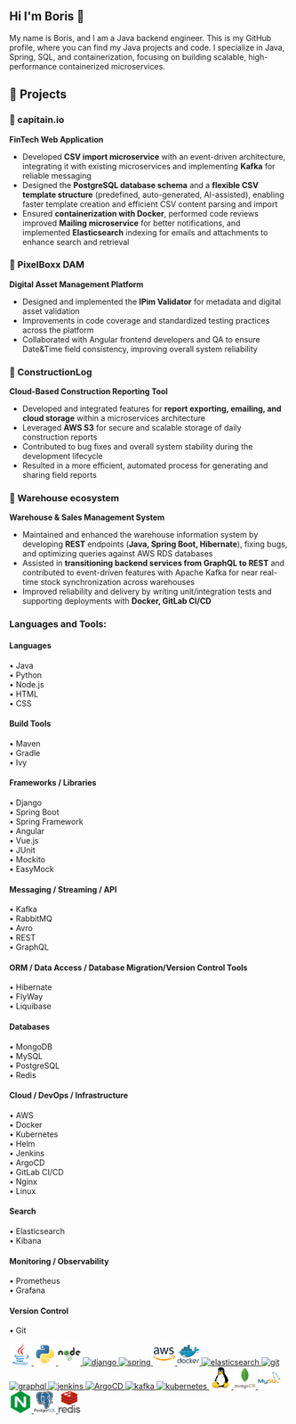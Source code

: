 ## Hi I'm Boris 👋

My name is Boris, and I am a Java backend engineer. This is my GitHub profile, where you can find my Java projects and code. I specialize in Java, Spring, SQL, and containerization, focusing on building scalable, high-performance containerized microservices.

## 🚀 Projects

### 🔹 capitain.io
**FinTech Web Application**
- Developed **CSV import microservice** with an event-driven architecture, integrating it with existing microservices and implementing **Kafka** for reliable messaging
- Designed the **PostgreSQL database schema** and a **flexible CSV template structure** (predefined, auto-generated, AI-assisted), enabling faster template creation and efficient CSV content parsing and import
- Ensured **containerization with Docker**, performed code reviews improved **Mailing microservice** for better notifications, and implemented **Elasticsearch** indexing for emails and attachments to enhance search and retrieval

### 🔹 PixelBoxx DAM  
**Digital Asset Management Platform**
- Designed and implemented the **IPim Validator** for metadata and digital asset validation
- Improvements in code coverage and standardized testing practices across the platform
- Collaborated with Angular frontend developers and QA to ensure Date&Time field consistency, improving overall system reliability

### 🔹 ConstructionLog  
**Cloud-Based Construction Reporting Tool**  
- Developed and integrated features for **report exporting, emailing, and cloud storage** within a microservices architecture
- Leveraged **AWS S3** for secure and scalable storage of daily construction reports
- Contributed to bug fixes and overall system stability during the development lifecycle
- Resulted in a more efficient, automated process for generating and sharing field reports

### 🔹 Warehouse ecosystem
**Warehouse & Sales Management System**  
- Maintained and enhanced the warehouse information system by developing **REST** endpoints (**Java, Spring Boot, Hibernate**), fixing bugs, and optimizing queries against AWS RDS databases 
- Assisted in **transitioning backend services from GraphQL to REST** and contributed to event-driven features with Apache Kafka for near real-time stock synchronization across warehouses
- Improved reliability and delivery by writing unit/integration tests and supporting deployments with **Docker, GitLab CI/CD**


<h3 align="left">Languages and Tools:</h3>

<h4>Languages</h4>
<p>• Java<br>• Python<br>• Node.js<br>• HTML<br>• CSS</p>

<h4>Build Tools</h4>
<p>• Maven<br>• Gradle<br>• Ivy</p>

<h4>Frameworks / Libraries</h4>
<p>• Django<br>• Spring Boot<br>• Spring Framework<br>• Angular<br>• Vue.js<br>• JUnit<br>• Mockito<br>• EasyMock</p>

<h4>Messaging / Streaming / API</h4>
<p>• Kafka<br>• RabbitMQ<br>• Avro<br>• REST<br>• GraphQL</p>

<h4>ORM / Data Access / Database Migration/Version Control Tools</h4>
<p>• Hibernate<br>• FlyWay<br>• Liquibase</p>

<h4>Databases</h4>
<p>• MongoDB<br>• MySQL<br>• PostgreSQL<br>• Redis</p>

<h4>Cloud / DevOps / Infrastructure</h4>
<p>• AWS<br>• Docker<br>• Kubernetes<br>• Helm<br>• Jenkins<br>• ArgoCD<br>• GitLab CI/CD<br>• Nginx<br>• Linux</p>

<h4>Search</h4>
<p>• Elasticsearch<br>• Kibana</p>

<h4>Monitoring / Observability</h4>
<p>• Prometheus<br>• Grafana</p>

<h4>Version Control</h4>
<p>• Git</p>

<p align="left">
  <!-- Languages -->
  <a href="https://www.java.com" target="_blank" rel="noreferrer">
    <img src="https://raw.githubusercontent.com/devicons/devicon/master/icons/java/java-original.svg" alt="java" width="40" height="40"/>
  </a>
  <a href="https://www.python.org" target="_blank" rel="noreferrer">
    <img src="https://raw.githubusercontent.com/devicons/devicon/master/icons/python/python-original.svg" alt="python" width="40" height="40"/>
  </a>
  <a href="https://nodejs.org" target="_blank" rel="noreferrer">
    <img src="https://raw.githubusercontent.com/devicons/devicon/master/icons/nodejs/nodejs-original-wordmark.svg" alt="nodejs" width="40" height="40"/>
  </a>
  <a href="https://www.djangoproject.com/" target="_blank" rel="noreferrer">
    <img src="https://cdn.worldvectorlogo.com/logos/django.svg" alt="django" width="40" height="40"/>
  </a>

  <!-- Frameworks & Tools -->
  <a href="https://spring.io/" target="_blank" rel="noreferrer">
    <img src="https://www.vectorlogo.zone/logos/springio/springio-icon.svg" alt="spring" width="40" height="40"/>
  </a>
  <a href="https://aws.amazon.com" target="_blank" rel="noreferrer">
    <img src="https://raw.githubusercontent.com/devicons/devicon/master/icons/amazonwebservices/amazonwebservices-original-wordmark.svg" alt="aws" width="40" height="40"/>
  </a>
  <a href="https://www.docker.com/" target="_blank" rel="noreferrer">
    <img src="https://raw.githubusercontent.com/devicons/devicon/master/icons/docker/docker-original-wordmark.svg" alt="docker" width="40" height="40"/>
  </a>
  <a href="https://www.elastic.co" target="_blank" rel="noreferrer">
    <img src="https://www.vectorlogo.zone/logos/elastic/elastic-icon.svg" alt="elasticsearch" width="40" height="40"/>
  </a>
  <a href="https://git-scm.com/" target="_blank" rel="noreferrer">
    <img src="https://www.vectorlogo.zone/logos/git-scm/git-scm-icon.svg" alt="git" width="40" height="40"/>
  </a>
  <a href="https://graphql.org" target="_blank" rel="noreferrer">
    <img src="https://www.vectorlogo.zone/logos/graphql/graphql-icon.svg" alt="graphql" width="40" height="40"/>
  </a>
  <a href="https://www.jenkins.io" target="_blank" rel="noreferrer">
    <img src="https://www.vectorlogo.zone/logos/jenkins/jenkins-icon.svg" alt="jenkins" width="40" height="40"/>
  </a>
  <a href="https://argo-cd.readthedocs.io/">
    <img src="https://argo-cd.readthedocs.io/en/stable/assets/logo.png" alt="ArgoCD" width="40" height="40"/>
  </a>
  <a href="https://kafka.apache.org/" target="_blank" rel="noreferrer">
    <img src="https://www.vectorlogo.zone/logos/apache_kafka/apache_kafka-icon.svg" alt="kafka" width="40" height="40"/>
  </a>
  <a href="https://kubernetes.io" target="_blank" rel="noreferrer">
    <img src="https://www.vectorlogo.zone/logos/kubernetes/kubernetes-icon.svg" alt="kubernetes" width="40" height="40"/>
  </a>
  <a href="https://www.linux.org/" target="_blank" rel="noreferrer">
    <img src="https://raw.githubusercontent.com/devicons/devicon/master/icons/linux/linux-original.svg" alt="linux" width="40" height="40"/>
  </a>
  <a href="https://www.mongodb.com/" target="_blank" rel="noreferrer">
    <img src="https://raw.githubusercontent.com/devicons/devicon/master/icons/mongodb/mongodb-original-wordmark.svg" alt="mongodb" width="40" height="40"/>
  </a>
  <a href="https://www.mysql.com/" target="_blank" rel="noreferrer">
    <img src="https://raw.githubusercontent.com/devicons/devicon/master/icons/mysql/mysql-original-wordmark.svg" alt="mysql" width="40" height="40"/>
  </a>
  <a href="https://www.nginx.com" target="_blank" rel="noreferrer">
    <img src="https://raw.githubusercontent.com/devicons/devicon/master/icons/nginx/nginx-original.svg" alt="nginx" width="40" height="40"/>
  </a>
  <a href="https://www.postgresql.org" target="_blank" rel="noreferrer">
    <img src="https://raw.githubusercontent.com/devicons/devicon/master/icons/postgresql/postgresql-original-wordmark.svg" alt="postgresql" width="40" height="40"/>
  </a>
  <a href="https://redis.io" target="_blank" rel="noreferrer">
    <img src="https://raw.githubusercontent.com/devicons/devicon/master/icons/redis/redis-original-wordmark.svg" alt="redis" width="40" height="40"/>
  </a>
</p>
